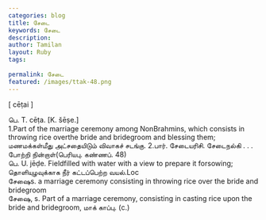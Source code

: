 ```yaml
---
categories: blog
title: சேடை
keywords: சேடை
description: 
author: Tamilan
layout: Ruby
tags: 
 
permalink: சேடை
featured: /images/ttak-48.png
---
```

  
[ cēṭai ]  
  
பெ. T. cēṭa. [K. šēṣe.]  
1.Part of the marriage ceremony among NonBrahmins, which consists in throwing rice overthe bride and bridegroom and blessing them; மணமக்கள்மீது அட்சதையிடும் விவாகச் சடங்கு. 2.பார். சேடையரிசி. சேடைநல்கி . . . போற்றி நின்றாள்(பெரியபு. கண்ணப். 48)  
பெ. U. jēḍe. Fieldfilled with water with a view to prepare it forsowing; தொளியுழவுக்காக நீர் கட்டப்பெற்ற வயல்.Loc  
சேஷைs. a marriage ceremony consisting in throwing rice over the bride and bridegroom  
சேஷை, s. Part of a marriage ceremony, consisting in casting rice upon the bride and bridegroom, மாக் காப்பு. (c.)